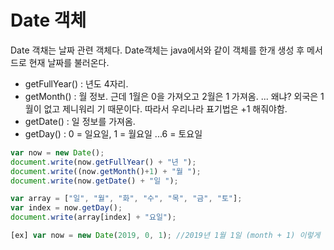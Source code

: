 # Date 객체

Date 객채는 날짜 관련 객체다. Date객체는 java에서와 같이 객체를 한개 생성 후 메서드로 현재 날짜를 불러온다.

- getFullYear() : 년도 4자리.
- getMonth() : 월 정보. 근데 1월은 0을 가져오고 2월은 1 가져옴. ... 왜냐? 외국은 1월이 없고 제니워리 기 때문이다. 따라서 우리나라 표기법은 +1 해줘야함.
- getDate() : 일 정보를 가져옴.
- getDay() : 0 = 일요일, 1 = 월요일 ...6 = 토요일



```js
var now = new Date();
document.write(now.getFullYear() + "년 ");
document.write((now.getMonth()+1) + "월 ");
document.write(now.getDate() + "일 ");

var array = ["일", "월", "화", "수", "목", "금", "토"];
var index = now.getDay();
document.write(array[index] + "요일");

[ex] var now = new Date(2019, 0, 1); //2019년 1월 1일 (month + 1) 이렇게 날짜 지정도 가능.
```

